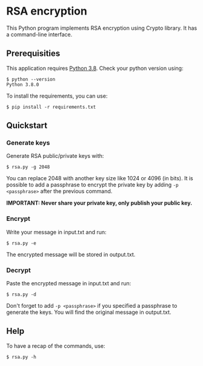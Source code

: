 # RSA encryption

This Python program implements RSA encryption using Crypto library. It has a command-line interface.

## Prerequisities

This application requires [Python 3.8](https://www.python.org/downloads/). Check your python version using:
````
$ python --version
Python 3.8.0
````

To install the requirements, you can use:
```
$ pip install -r requirements.txt
```

## Quickstart

### Generate keys

Generate RSA public/private keys with:
```
$ rsa.py -g 2048
```
You can replace 2048 with another key size like 1024 or 4096 (in bits).
It is possible to add a passphrase to encrypt the private key by adding `-p <passphrase>` after the previous command.

**IMPORTANT: Never share your private key, only publish your public key.**

### Encrypt

Write your message in input.txt and run:
```
$ rsa.py -e
```
The encrypted message will be stored in output.txt.

### Decrypt

Paste the encrypted message in input.txt and run:
```
$ rsa.py -d
```
Don't forget to add `-p <passphrase>` if you specified a passphrase to generate the keys. You will find the original message in output.txt.

## Help

To have a recap of the commands, use:
```
$ rsa.py -h
```
